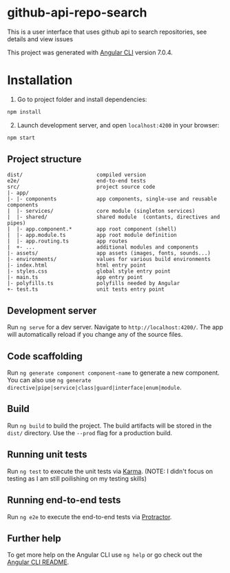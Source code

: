 # github-api-repo-search
This is a user interface that uses github api to search repositories, see details and view issues

This project was generated with [Angular CLI](https://github.com/angular/angular-cli) version 7.0.4.
# Installation

1. Go to project folder and install dependencies:

```bash
npm install
```
2. Launch development server, and open `localhost:4200` in your browser:

```bash
npm start
```
## Project structure

```
dist/                        compiled version
e2e/                         end-to-end tests
src/                         project source code
|- app/ 
|- |- components             app components, single-use and reusable components
|  |- services/              core module (singleton services)
|  |- shared/                shared module  (contants, directives and pipes)
|  |- app.component.*        app root component (shell)
|  |- app.module.ts          app root module definition
|  |- app.routing.ts         app routes
|  +- ...                    additional modules and components
|- assets/                   app assets (images, fonts, sounds...)
|- environments/             values for various build environments
|- index.html                html entry point
|- styles.css                global style entry point
|- main.ts                   app entry point
|- polyfills.ts              polyfills needed by Angular
+- test.ts                   unit tests entry point
```

## Development server

Run `ng serve` for a dev server. Navigate to `http://localhost:4200/`. The app will automatically reload if you change any of the source files.

## Code scaffolding

Run `ng generate component component-name` to generate a new component. You can also use `ng generate directive|pipe|service|class|guard|interface|enum|module`.

## Build

Run `ng build` to build the project. The build artifacts will be stored in the `dist/` directory. Use the `--prod` flag for a production build.

## Running unit tests

Run `ng test` to execute the unit tests via [Karma](https://karma-runner.github.io). (NOTE: I didn't focus on testing as I am still poilishing on my testing skills)

## Running end-to-end tests

Run `ng e2e` to execute the end-to-end tests via [Protractor](http://www.protractortest.org/).

## Further help

To get more help on the Angular CLI use `ng help` or go check out the [Angular CLI README](https://github.com/angular/angular-cli/blob/master/README.md).
